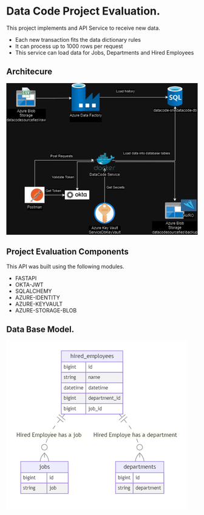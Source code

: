 # Data Code Project Evaluation.

This project implements and API Service to receive new data.

-  Each new transaction fits the data dictionary rules
-  It can process up to 1000 rows per request
-  This service can load data for Jobs, Departments and Hired Employees

## Architecure

![alt text](images/architecture.drawio.png)

## Project Evaluation Components
This API was built using the following modules.
- FASTAPI
- OKTA-JWT
- SQLALCHEMY
- AZURE-IDENTITY
- AZURE-KEYVAULT
- AZURE-STORAGE-BLOB

## Data Base Model.

![alt text](images/dbm.png)

